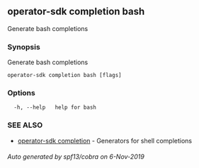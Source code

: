 ## operator-sdk completion bash

Generate bash completions

### Synopsis

Generate bash completions

```
operator-sdk completion bash [flags]
```

### Options

```
  -h, --help   help for bash
```

### SEE ALSO

* [operator-sdk completion](operator-sdk_completion.md)	 - Generators for shell completions

###### Auto generated by spf13/cobra on 6-Nov-2019
